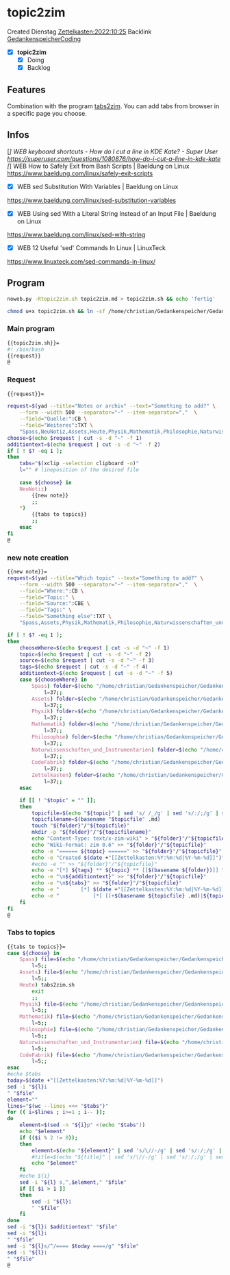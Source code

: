 # topic2zim
Created Dienstag [Zettelkasten:2022:10:25]()
Backlink [GedankenspeicherCoding](../GedankenspeicherCoding.md)

- [X] **topic2zim**
	- [X] Doing
	- [X] Backlog

## Features

Combination with the program [tabs2zim](tabs2zim.md).
You can add tabs from browser in a specific page you choose.


## Infos

[*] WEB keyboard shortcuts - How do I cut a line in KDE Kate? - Super User
 https://superuser.com/questions/1080876/how-do-i-cut-a-line-in-kde-kate
[*] WEB How to Safely Exit from Bash Scripts | Baeldung on Linux
 https://www.baeldung.com/linux/safely-exit-scripts


- [X] WEB sed Substitution With Variables | Baeldung on Linux

 https://www.baeldung.com/linux/sed-substitution-variables

- [X] WEB Using sed With a Literal String Instead of an Input File | Baeldung on Linux

 https://www.baeldung.com/linux/sed-with-string

- [X] WEB 12 Useful 'sed' Commands In Linux | LinuxTeck

 https://www.linuxteck.com/sed-commands-in-linux/

## Program

```bash
noweb.py -Rtopic2zim.sh topic2zim.md > topic2zim.sh && echo 'fertig'
```

```bash
chmod u+x topic2zim.sh && ln -sf /home/christian/Gedankenspeicher/Gedankenspeicherwiki/Zettelkasten/ZetteL/CodeFabrik/GedankenspeicherCoding/topic2zim.sh ~/.local/bin/topic2zim.sh && echo 'fertig'
```


### Main program

```bash
{{topic2zim.sh}}=
#! /bin/bash
{{request}}
@
```

### Request

```bash
{{request}}=

request=$(yad --title="Notes or archiv" --text="Something to add?" \
	--form --width 500 --separator="~" --item-separator=","  \
	--field="Quelle:":CB \
	--field="Weiteres":TXT \
	"Spass,NeuNotiz,Assets,Heute,Physik,Mathematik,Philosophie,Naturwissenschaften_und_Instrumentarien,CodeFabrik" "")
choose=$(echo $request | cut -s -d "~" -f 1)
additiontext=$(echo $request | cut -s -d "~" -f 2)
if [ ! $? -eq 1 ]; 
then
	tabs="$(xclip -selection clipboard -o)"
	l="" # lineposition of the desired file
	
	case ${choose} in
	NeuNotiz)
		{{new note}}
		;;
	*)
		{{tabs to topics}}
		;;
	esac
fi
@
```

### new note creation


```bash
{{new note}}=
request=$(yad --title="Which topic" --text="Something to add?" \
	--form --width 500 --separator="~" --item-separator=","  \
	--field="Where:":CB \
	--field="Topic:" \
	--field="Source:":CBE \
	--field="Tags:" \
	--field="Something else":TXT \
	"Spass,Assets,Physik,Mathematik,Philosophie,Naturwissenschaften_und_Instrumentarien,CodeFabrik,Zettelkasten" "Topicname" "Internet,Christian Gößl," "" "$additiontext")

if [ ! $? -eq 1 ];
then
    chooseWhere=$(echo $request | cut -s -d "~" -f 1)
    topic=$(echo $request | cut -s -d "~" -f 2)
    source=$(echo $request | cut -s -d "~" -f 3)
    tags=$(echo $request | cut -s -d "~" -f 4)
    additiontext=$(echo $request | cut -s -d "~" -f 5)
    case ${chooseWhere} in
        Spass) folder=$(echo "/home/christian/Gedankenspeicher/Gedankenspeicherwiki/Spaß_Stream")
            l=37;;
        Assets) folder=$(echo "/home/christian/Gedankenspeicher/Gedankenspeicherwiki/Assets")
            l=37;;
        Physik) folder=$(echo "/home/christian/Gedankenspeicher/Gedankenspeicherwiki/Physik")
            l=37;;
        Mathematik) folder=$(echo "/home/christian/Gedankenspeicher/Gedankenspeicherwiki/Mathematik")
            l=37;;
        Philosophie) folder=$(echo "/home/christian/Gedankenspeicher/Gedankenspeicherwiki/Philosophie")
            l=37;;
        Naturwissenschaften_und_Instrumentarien) folder=$(echo "/home/christian/Gedankenspeicher/Gedankenspeicherwiki/Naturwissenschaften_und_Instrumentarien")
            l=37;;
        CodeFabrik) folder=$(echo "/home/christian/Gedankenspeicher/Gedankenspeicherwiki/CodeFabrik")
            l=37;;
        Zettelkasten) folder=$(echo "/home/christian/Gedankenspeicher/Gedankenspeicherwiki/Zettelkasten")
            l=37;;
    esac

	if [[ ! "$topic" = "" ]];
	then
		topicfile=$(echo "${topic}" | sed 's/ /_/g' | sed 's/:/;/g' | sed -e "s/'/_/g" | sed 's/\"//g'|  sed 's/&/n/g' | sed 's/|//g' | sed 's/\[/(/g' | sed 's/\]/)/g' | sed 's/@/at/g' | sed 's/¦//g' | sed 's/?/.ß/g').md
		topicfilename=$(basename "$topicfile" .md)
		touch "${folder}"/"${topicfile}"
		mkdir -p "${folder}"/"${topicfilename}"
		echo "Content-Type: text/x-zim-wiki" > "${folder}"/"${topicfile}"
		echo "Wiki-Format: zim 0.6" >> "${folder}"/"${topicfile}"
		echo -e "====== ${topic} ======" >> "${folder}"/"${topicfile}"
		echo -e "Created $(date +"[[Zettelkasten:%Y:%m:%d|%Y-%m-%d]]")" >> "${folder}"/"${topicfile}"
		#echo -e "" >> "${folder}"/"${topicfile}"
		echo -e "[*] ${tags} ** ${topic} ** [[$(basename ${folder})]] " >> "${folder}"/"${topicfile}"
		echo -e "\n${additiontext}" >> "${folder}"/"${topicfile}"
		echo -e "\n${tabs}" >> "${folder}"/"${topicfile}"
		echo -e "		[*] $(date +"[[Zettelkasten:%Y:%m:%d|%Y-%m-%d]]")" >> "${folder}".md
		echo -e "			[*] [[+$(basename ${topicfile} .md)|${topic}]]" >> "$folder".md
	fi
fi
@
```

### Tabs to topics

```bash
{{tabs to topics}}=
case ${choose} in
    Spass) file=$(echo "/home/christian/Gedankenspeicher/Gedankenspeicherwiki/Spaß_Stream/Spaß_Stream_Archiv.md")
        l=5;;
    Assets) file=$(echo "/home/christian/Gedankenspeicher/Gedankenspeicherwiki/Assets/Assets_Archiv.md")
        l=5;;
    Heute) tabs2zim.sh
        exit
        ;;
    Physik) file=$(echo "/home/christian/Gedankenspeicher/Gedankenspeicherwiki/Physik/Physik_Archiv.md")
        l=5;;
    Mathematik) file=$(echo "/home/christian/Gedankenspeicher/Gedankenspeicherwiki/Mathematik/Mathematik_Archiv.md")
        l=5;;
    Philosophie) file=$(echo "/home/christian/Gedankenspeicher/Gedankenspeicherwiki/Philosophie/Philosophie_Archiv.md")
        l=5;;
    Naturwissenschaften_und_Instrumentarien) file=$(echo "/home/christian/Gedankenspeicher/Gedankenspeicherwiki/Naturwissenschaften_und_Instrumentarien/Naturwissenschaften_und_Instrumentarien_Archiv.md")
        l=5;;
    CodeFabrik) file=$(echo "/home/christian/Gedankenspeicher/Gedankenspeicherwiki/CodeFabrik/CodeFabrik_Archiv.md")
        l=5;;
esac
#echo $tabs
today=$(date +"[[Zettelkasten:%Y:%m:%d|%Y-%m-%d]]")
sed -i "${l}i
" "$file"
element=""
lines="$(wc --lines <<< "$tabs")"
for (( i=$lines ; i>=1 ; i-- ));
do
    element=$(sed -n "${i}p" <(echo "$tabs"))
    echo "$element"
    if (($i % 2 != 0));
    then
        element=$(echo "${element}" | sed 's/\//-/g' | sed 's/:/;/g' | sed 's/:/;/g' | sed "s/|/;/g" | sed "s/·/;/g" | sed "s/💤/;/g")
        #title=$(echo "${title}" | sed 's/\//-/g' | sed 's/:/;/g' | sed "s/|/;/g" | sed "s/·/;/g" | sed "s/💤/;/g")
        echo "$element"
    fi
    #echo ${i}
    sed -i "${l} s,^,$element," "$file"
    if [[ $i > 1 ]]
    then
        sed -i "${l}i
        " "$file"
    fi
done
sed -i "${l}i $additiontext" "$file"
sed -i "${l}i
" "$file"
sed -i "${l}s/^/==== $today ====/g" "$file"
sed -i "${l}i
" "$file"
@
```
